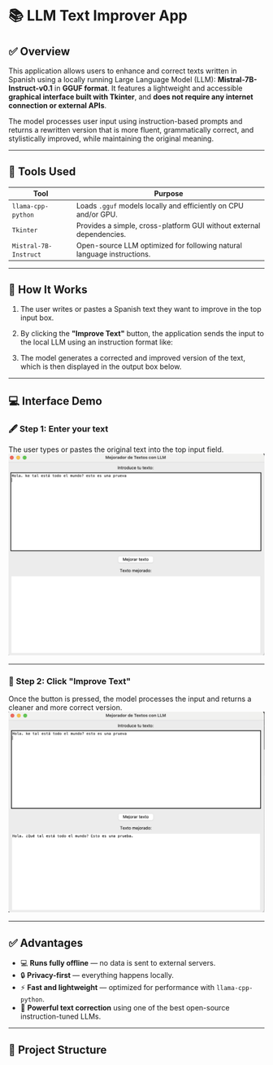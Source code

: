 # 📚 LLM Text Improver App

## ✅ Overview

This application allows users to enhance and correct texts written in Spanish using a locally running Large Language Model (LLM): **Mistral-7B-Instruct-v0.1** in **GGUF format**. It features a lightweight and accessible **graphical interface built with Tkinter**, and **does not require any internet connection or external APIs**.

The model processes user input using instruction-based prompts and returns a rewritten version that is more fluent, grammatically correct, and stylistically improved, while maintaining the original meaning.

---

## 🧰 Tools Used

| Tool                 | Purpose                                                                 |
|----------------------|-------------------------------------------------------------------------|
| `llama-cpp-python`   | Loads `.gguf` models locally and efficiently on CPU and/or GPU.         |
| `Tkinter`            | Provides a simple, cross-platform GUI without external dependencies.    |
| `Mistral-7B-Instruct`| Open-source LLM optimized for following natural language instructions.  |

---

## 🧠 How It Works

1. The user writes or pastes a Spanish text they want to improve in the top input box.
2. By clicking the **"Improve Text"** button, the application sends the input to the local LLM using an instruction format like:



3. The model generates a corrected and improved version of the text, which is then displayed in the output box below.

---

## 💻 Interface Demo

### 🖋️ Step 1: Enter your text  
The user types or pastes the original text into the top input field.  
![Text input interface](screenshots/image1.png)

---

### 🔁 Step 2: Click "Improve Text"  
Once the button is pressed, the model processes the input and returns a cleaner and more correct version.  
![Text improved result](screenshots/image2.png)

---

## ✅ Advantages

- 💻 **Runs fully offline** — no data is sent to external servers.
- 🔒 **Privacy-first** — everything happens locally.
- ⚡ **Fast and lightweight** — optimized for performance with `llama-cpp-python`.
- 🧠 **Powerful text correction** using one of the best open-source instruction-tuned LLMs.

---

## 📂 Project Structure

